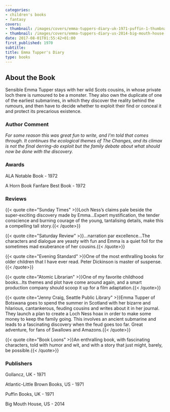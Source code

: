 ```yaml
---
categories:
- children's books
- fantasy
covers:
- thumbnail: /images/covers/emma-tuppers-diary-uk-1971-puffin-1-thumbnail.jpg
- thumbnail: /images/covers/emma-tuppers-diary-us-2014-big-mouth-house-1-thumbnail.jpg
date: 2017-08-01T01:55:42+01:00
first_published: 1970
subtitle:
title: Emma Tupper's Diary
type: books
---
```

About the Book
--------------
Sensible Emma Tupper stays with her wild Scots cousins, in whose private loch there is rumoured to be a monster. They also own the duplicate of one of the earliest submarines, in which they discover the reality behind the rumours, and then have to decide whether to exploit their find or conceal it and protect its precarious existence.

### Author Comment
_For some reason this was great fun to write, and I'm told that comes through. It continues the ecological themes of The Changes, and its climax is not the final derring-do exploit but the family debate about what should now be done with the discovery._

### Awards
ALA Notable Book - 1972

A Horn Book Fanfare Best Book - 1972

### Reviews

{{< quote cite="Sunday Times" >}}Loch Ness’s claims pale beside the super-exciting discovery made by Emma...Expert mystification, the tender conscience and burning courage of the young, tantalising details, make this a compelling tall story.{{< /quote>}}

{{< quote cite="Saturday Review" >}}...narration par excellence...The characters and dialogue are yeasty with fun and Emma is a quiet foil for the sometimes mad exuberance of her cousins.{{< /quote>}}

{{< quote cite="Evening Standard" >}}One of the most enthralling books for older children that I have ever read. Peter Dickinson is master of suspense.{{< /quote>}}

{{< quote cite="Atomic Librarian" >}}One of my favorite childhood books...Its themes and plot have come around again, and a smart production company should scoop it up for a film adaptation.{{< /quote>}}

{{< quote cite="Jenny Craig, Seattle Public Library" >}}Emma Tupper of Botswana goes to spend the summer in Scotland with her bizarre and hilarious, cantankerous, feuding cousins and writes about it in her journal. They launch a plan to create a Loch Ness hoax in order to make some money to keep the family going. This involves an ancient submarine and leads to a fascinating discovery when the feud goes too far. Great adventure, for fans of Swallows and Amazons.{{< /quote>}}

{{< quote cite="Book Loons" >}}An enthralling book, with fascinating characters, told with humor and wit, and with a story that just might, barely, be possible.{{< /quote>}}

### Publishers
Gollancz, UK - 1971

Atlantic-Little Brown Books, US - 1971

Puffin Books, UK - 1971

Big Mouth House, US - 2014
